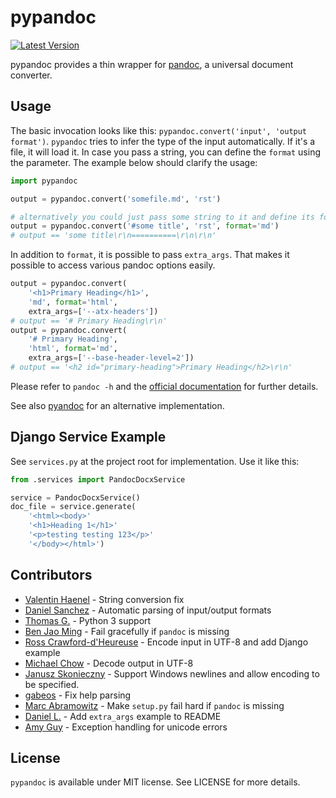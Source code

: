 # pypandoc

[![Latest Version](https://pypip.in/version/pypandoc/badge.svg)](https://pypi.python.org/pypi/pypandoc/)

pypandoc provides a thin wrapper for [pandoc](http://johnmacfarlane.net/pandoc/), a universal document converter.

## Usage

The basic invocation looks like this: `pypandoc.convert('input', 'output format')`. `pypandoc` tries to infer the type of the input automatically. If it's a file, it will load it. In case you pass a string, you can define the `format` using the parameter. The example below should clarify the usage:

```python
import pypandoc

output = pypandoc.convert('somefile.md', 'rst')

# alternatively you could just pass some string to it and define its format
output = pypandoc.convert('#some title', 'rst', format='md')
# output == 'some title\r\n==========\r\n\r\n'
```

In addition to `format`, it is possible to pass `extra_args`.
That makes it possible to access various pandoc options easily.

```python
output = pypandoc.convert(
    '<h1>Primary Heading</h1>',
    'md', format='html',
    extra_args=['--atx-headers'])
# output == '# Primary Heading\r\n'
output = pypandoc.convert(
    '# Primary Heading',
    'html', format='md',
    extra_args=['--base-header-level=2'])
# output == '<h2 id="primary-heading">Primary Heading</h2>\r\n'
```

Please refer to `pandoc -h` and the [official documentation](http://johnmacfarlane.net/pandoc/README.html) for further details.


See also [pyandoc](http://pypi.python.org/pypi/pyandoc/) for an alternative implementation.

## Django Service Example

See `services.py` at the project root for implementation. Use it like this:

```python
from .services import PandocDocxService

service = PandocDocxService()
doc_file = service.generate(
    '<html><body>'
    '<h1>Heading 1</h1>'
    '<p>testing testing 123</p>'
    '</body></html>')
```

## Contributors

* [Valentin Haenel](https://github.com/esc) - String conversion fix
* [Daniel Sanchez](https://github.com/ErunamoJAZZ) - Automatic parsing of input/output formats
* [Thomas G.](https://github.com/coldfix) - Python 3 support
* [Ben Jao Ming](https://github.com/benjaoming) - Fail gracefully if `pandoc` is missing
* [Ross Crawford-d'Heureuse](http://github.com/rosscdh) - Encode input in UTF-8 and add Django example
* [Michael Chow](https://github.com/machow) - Decode output in UTF-8
* [Janusz Skonieczny](https://github.com/wooyek) - Support Windows newlines and allow encoding to be specified.
* [gabeos](https://github.com/gabeos) - Fix help parsing
* [Marc Abramowitz](https://github.com/msabramo) - Make `setup.py` fail hard if `pandoc` is missing
* [Daniel L.](https://github.com/mcktrtl) - Add `extra_args` example to README
* [Amy Guy](https://github.com/rhiaro) - Exception handling for unicode errors

## License

`pypandoc` is available under MIT license. See LICENSE for more details.

